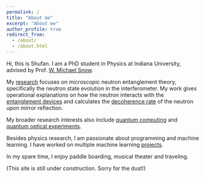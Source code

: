 ```yaml
---
permalink: /
title: "About me"
excerpt: "About me"
author_profile: true
redirect_from: 
  - /about/
  - /about.html
---
```


Hi, this is Shufan. I am a PhD student in Physics at Indiana University, advised by Prof. [W. Michael Snow](https://physics.indiana.edu/about/directory/all-faculty-scientists/snow-w.html).

My [research](https://shufan-mct.github.io/research/) focuses on microscopic neutron entanglement theory, specifically the neutron state evolution in the interferometer. My work gives operational explanations on how the neutron interacts with the [entanglement devices](https://shufan-mct.github.io/research/#multimode-entangled-single-neutron-interferometry) and calculates the [decoherence rate](https://shufan-mct.github.io/research/#decoherence-in-mirror-reflection-of-two-state-neutron-superpositions-with-strong-absorption) of the neutron upon mirror reflection.

My broader research interests also include [quantum computing](https://shufan-mct.github.io/research/#solving-lights-out-and-asteroids-puzzles-using-grovers-algorithm) and [quantum optical experiments](https://shufan-mct.github.io/research/#two-mode-entangled-single-photon-interferometry).

Besides physics research, I am passionate about programming and machine learning. I have worked on multiple machine learning [projects](https://shufan-mct.github.io/mlproj/).

In my spare time, I enjoy paddle boarding, musical theater and traveling.

(This site is still under construction. Sorry for the dust!)

